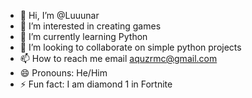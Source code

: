 - 👋 Hi, I’m @Luuunar
- 👀 I’m interested in creating games
- 🌱 I’m currently learning Python
- 💞️ I’m looking to collaborate on simple python projects
- 📫 How to reach me email aquzrmc@gmail.com
- 😄 Pronouns: He/Him
- ⚡ Fun fact: I am diamond 1 in Fortnite

<!---
Luuunar/Luuunar is a ✨ special ✨ repository because its `README.md` (this file) appears on your GitHub profile.
You can click the Preview link to take a look at your changes.
--->
